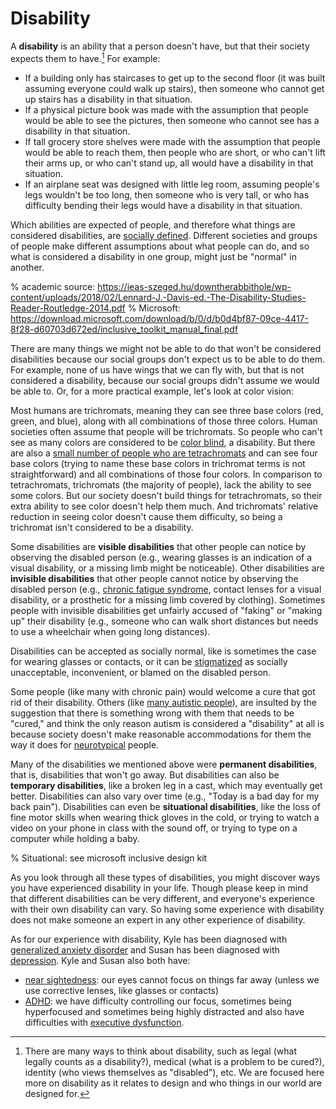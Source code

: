 # Disability


A __disability__ is an ability that a person doesn't have, but that their society expects them to have.[^disability_definitions_footnote] For example:
- If a building only has staircases to get up to the second floor (it was built assuming everyone could walk up stairs), then someone who cannot get up stairs has a disability in that situation.
- If a physical picture book was made with the assumption that people would be able to see the pictures, then someone who cannot see has a disability in that situation.
- If tall grocery store shelves were made with the assumption that people would be able to reach them, then people who are short, or who can't lift their arms up, or who can't stand up, all would have a disability in that situation.
- If an airplane seat was designed with little leg room, assuming people's legs wouldn't be too long, then someone who is very tall, or who has difficulty bending their legs would have a disability in that situation.

[^disability_definitions_footnote]: There are many ways to think about disability, such as legal (what legally counts as a disability?), medical (what is a problem to be cured?), identity (who views themselves as "disabled"), etc. We are focused here more on disability as it relates to design and who things in our world are designed for.

Which abilities are expected of people, and therefore what things are considered disabilities, are [socially defined](https://en.wikipedia.org/wiki/Social_model_of_disability#Social_construction_of_disability). Different societies and groups of people make different assumptions about what people can do, and so what is considered a disability in one group, might just be "normal" in another.


% academic source: https://ieas-szeged.hu/downtherabbithole/wp-content/uploads/2018/02/Lennard-J.-Davis-ed.-The-Disability-Studies-Reader-Routledge-2014.pdf
% Microsoft: https://download.microsoft.com/download/b/0/d/b0d4bf87-09ce-4417-8f28-d60703d672ed/inclusive_toolkit_manual_final.pdf

There are many things we might not be able to do that won't be considered disabilities because our social groups don't expect us to be able to do them. For example, none of us have wings that we can fly with, but that is not considered a disability, because our social groups didn't assume we would be able to. Or, for a more practical example, let's look at color vision:

Most humans are trichromats, meaning they can see three base colors (red, green, and blue), along with all combinations of those three colors. Human societies often assume that people will be trichromats. So people who can't see as many colors are considered to be [color blind](https://en.wikipedia.org/wiki/Color_blindness), a disability. But there are also a [small number of people who are tetrachromats](https://www.bbc.com/future/article/20140905-the-women-with-super-human-vision) and can see four base colors (trying to name these base colors in trichromat terms is not straightforward) and all combinations of those four colors. In comparison to tetrachromats, trichromats (the majority of people), lack the ability to see some colors. But our society doesn't build things for tetrachromats, so their extra ability to see color doesn't help them much. And trichromats' relative reduction in seeing color doesn't cause them difficulty, so being a trichromat isn't considered to be a disability.

Some disabilities are __visible disabilities__ that other people can notice by observing the disabled person (e.g., wearing glasses is an indication of a visual disability, or a missing limb might be noticeable). Other disabilities are __invisible disabilities__ that other people cannot notice by observing the disabled person (e.g., [chronic fatigue syndrome](https://www.mayoclinic.org/diseases-conditions/chronic-fatigue-syndrome/symptoms-causes/syc-20360490), contact lenses for a visual disability, or a prosthetic for a missing limb covered by clothing). Sometimes people with invisible disabilities get unfairly accused of "faking" or "making up" their disability (e.g., someone who can walk short distances but needs to use a wheelchair when going long distances).

Disabilities can be accepted as socially normal, like is sometimes the case for wearing glasses or contacts, or it can be [stigmatized](https://en.wikipedia.org/wiki/Ableism) as socially unacceptable, inconvenient, or blamed on the disabled person.

Some people (like many with chronic pain) would welcome a cure that got rid of their disability. Others (like [many autistic people](https://www.autism360.com/news/autism-is-not-a-disability/)), are insulted by the suggestion that there is something wrong with them that needs to be "cured," and think the only reason autism is considered a "disability" at all is because society doesn't make reasonable accommodations for them the way it does for [neurotypical](https://en.wikipedia.org/wiki/Neurotypical) people.

Many of the disabilities we mentioned above were __permanent disabilities__, that is, disabilities that won't go away. But disabilities can also be __temporary disabilities__, like a broken leg in a cast, which may eventually get better. Disabilities can also vary over time (e.g., "Today is a bad day for my back pain"). Disabilities can even be __situational disabilities__, like the loss of fine motor skills when wearing thick gloves in the cold, or trying to watch a video on your phone in class with the sound off, or trying to type on a computer while holding a baby.

% Situational: see microsoft inclusive design kit

As you look through all these types of disabilities, you might discover ways you have experienced disability in your life. Though please keep in mind that different disabilities can be very different, and everyone's experience with their own disability can vary. So having some experience with disability does not make someone an expert in any other experience of disability.

As for our experience with disability, Kyle has been diagnosed with [generalized anxiety disorder](https://www.mayoclinic.org/diseases-conditions/generalized-anxiety-disorder/symptoms-causes/syc-20360803) and Susan has been diagnosed with [depression](https://www.mayoclinic.org/diseases-conditions/depression/symptoms-causes/syc-20356007). Kyle and Susan also both have:
- [near sightedness](https://en.wikipedia.org/wiki/Myopia): our eyes cannot focus on things far away (unless we use corrective lenses, like glasses or contacts)
- [ADHD](https://www.youtube.com/watch?v=xMWtGozn5jU): we have difficulty controlling our focus, sometimes being hyperfocused and sometimes being highly distracted and also have difficulties with [executive dysfunction](https://youtu.be/H4YIHrEu-TU).
